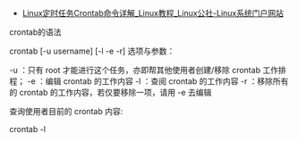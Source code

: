 

* [Linux定时任务Crontab命令详解_Linux教程_Linux公社-Linux系统门户网站 ](http://www.linuxidc.com/Linux/2015-10/124478.htm)

crontab的语法

crontab [-u username] [-l
-e
-r]
选项与参数：

-u ：只有 root 才能进行这个任务，亦即帮其他使用者创建/移除 crontab 工作排程；
-e ：编辑 crontab 的工作内容
-l ：查阅 crontab 的工作内容
-r ：移除所有的 crontab 的工作内容，若仅要移除一项，请用 -e 去编辑

查询使用者目前的 crontab 内容:

crontab -l